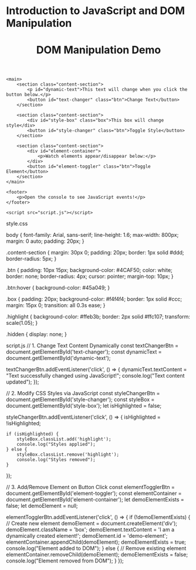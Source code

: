 # Introduction to JavaScript and DOM Manipulation

<!DOCTYPE html>
<html lang="en">
<head>
    <meta charset="UTF-8">
    <meta name="viewport" content="width=device-width, initial-scale=1.0">
    <title>Interactive DOM Demo</title>
    <link rel="stylesheet" href="styles.css">
</head>
<body>
    <header>
        <h1 id="main-heading">DOM Manipulation Demo</h1>
    </header>

    <main>
        <section class="content-section">
            <p id="dynamic-text">This text will change when you click the button below.</p>
            <button id="text-changer" class="btn">Change Text</button>
        </section>

        <section class="content-section">
            <div id="style-box" class="box">This box will change style</div>
            <button id="style-changer" class="btn">Toggle Style</button>
        </section>

        <section class="content-section">
            <div id="element-container">
                <p>Watch elements appear/disappear below:</p>
            </div>
            <button id="element-toggler" class="btn">Toggle Element</button>
        </section>
    </main>

    <footer>
        <p>Open the console to see JavaScript events!</p>
    </footer>

    <script src="script.js"></script>
</body>
</html>

style.css

body {
    font-family: Arial, sans-serif;
    line-height: 1.6;
    max-width: 800px;
    margin: 0 auto;
    padding: 20px;
}

.content-section {
    margin: 30px 0;
    padding: 20px;
    border: 1px solid #ddd;
    border-radius: 5px;
}

.btn {
    padding: 10px 15px;
    background-color: #4CAF50;
    color: white;
    border: none;
    border-radius: 4px;
    cursor: pointer;
    margin-top: 10px;
}

.btn:hover {
    background-color: #45a049;
}

.box {
    padding: 20px;
    background-color: #f4f4f4;
    border: 1px solid #ccc;
    margin: 15px 0;
    transition: all 0.3s ease;
}

.highlight {
    background-color: #ffeb3b;
    border: 2px solid #ffc107;
    transform: scale(1.05);
}

.hidden {
    display: none;
}



script.js
// 1. Change Text Content Dynamically
const textChangerBtn = document.getElementById('text-changer');
const dynamicText = document.getElementById('dynamic-text');

textChangerBtn.addEventListener('click', () => {
    dynamicText.textContent = "Text successfully changed using JavaScript!";
    console.log("Text content updated");
});

// 2. Modify CSS Styles via JavaScript
const styleChangerBtn = document.getElementById('style-changer');
const styleBox = document.getElementById('style-box');
let isHighlighted = false;

styleChangerBtn.addEventListener('click', () => {
    isHighlighted = !isHighlighted;
    
    if (isHighlighted) {
        styleBox.classList.add('highlight');
        console.log("Styles applied");
    } else {
        styleBox.classList.remove('highlight');
        console.log("Styles removed");
    }
});

// 3. Add/Remove Element on Button Click
const elementTogglerBtn = document.getElementById('element-toggler');
const elementContainer = document.getElementById('element-container');
let demoElementExists = false;
let demoElement = null;

elementTogglerBtn.addEventListener('click', () => {
    if (!demoElementExists) {
        // Create new element
        demoElement = document.createElement('div');
        demoElement.className = 'box';
        demoElement.textContent = 'I am a dynamically created element!';
        demoElement.id = 'demo-element';
        elementContainer.appendChild(demoElement);
        demoElementExists = true;
        console.log("Element added to DOM");
    } else {
        // Remove existing element
        elementContainer.removeChild(demoElement);
        demoElementExists = false;
        console.log("Element removed from DOM");
    }
});
